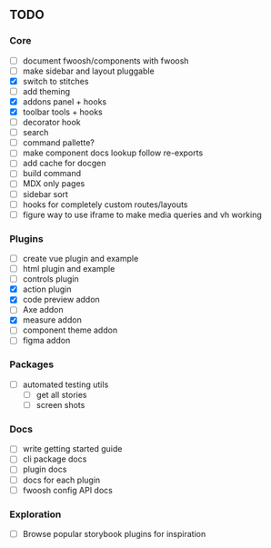 ## TODO

### Core

- [ ] document fwoosh/components with fwoosh
- [ ] make sidebar and layout pluggable
- [x] switch to stitches
- [ ] add theming
- [x] addons panel + hooks
- [x] toolbar tools + hooks
- [ ] decorator hook
- [ ] search
- [ ] command pallette?
- [ ] make component docs lookup follow re-exports
- [ ] add cache for docgen
- [ ] build command
- [ ] MDX only pages
- [ ] sidebar sort
- [ ] hooks for completely custom routes/layouts
- [ ] figure way to use iframe to make media queries and vh working

### Plugins

- [ ] create vue plugin and example
- [ ] html plugin and example
- [ ] controls plugin
- [x] action plugin
- [x] code preview addon
- [ ] Axe addon
- [x] measure addon
- [ ] component theme addon
- [ ] figma addon

### Packages

- [ ] automated testing utils
  - [ ] get all stories
  - [ ] screen shots

### Docs

- [ ] write getting started guide
- [ ] cli package docs
- [ ] plugin docs
- [ ] docs for each plugin
- [ ] fwoosh config API docs

### Exploration

- [ ] Browse popular storybook plugins for inspiration
